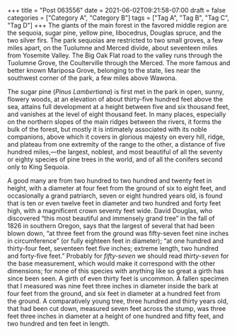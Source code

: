 +++
title = "Post 063556"
date = 2021-06-02T09:21:58-07:00
draft = false
categories = ["Category A", "Category B"]
tags = ["Tag A", "Tag B", "Tag C", "Tag D"]
+++
The giants of the main forest in the favored middle region are the sequoia, sugar pine, yellow pine, libocedrus, Douglas spruce, and the two silver firs. The park sequoias are restricted to two small groves, a few miles apart, on the Tuolumne and Merced divide, about seventeen miles from Yosemite Valley. The Big Oak Flat road to the valley runs through the Tuolumne Grove, the Coulterville through the Merced. The more famous and better known Mariposa Grove, belonging to the state, lies near the southwest corner of the park, a few miles above Wawona.

The sugar pine (_Pinus Lambertiana_) is first met in the park in open, sunny, flowery woods, at an elevation of about thirty-five hundred feet above the sea, attains full development at a height between five and six thousand feet, and vanishes at the level of eight thousand feet. In many places, especially on the northern slopes of the main ridges between the rivers, it forms the bulk of the forest, but mostly it is intimately associated with its noble companions, above which it covers in glorious majesty on every hill, ridge, and plateau from one extremity of the range to the other, a distance of five hundred miles,—the largest, noblest, and most beautiful of all the seventy or eighty species of pine trees in the world, and of all the conifers second only to King Sequoia.

A good many are from two hundred to two hundred and twenty feet in height, with a diameter at four feet from the ground of six to eight feet, and occasionally a grand patriarch, seven or eight hundred years old, is found that is ten or even twelve feet in diameter and two hundred and forty feet high, with a magnificent crown seventy feet wide. David Douglas, who discovered “this most beautiful and immensely grand tree” in the fall of 1826 in southern Oregon, says that the largest of several that had been blown down, “at three feet from the ground was fifty-seven feet nine inches in circumference” (or fully eighteen feet in diameter); “at one hundred and thirty-four feet, seventeen feet five inches; extreme length, two hundred and forty-five feet.” Probably for _fifty-seven_ we should read _thirty-seven_ for the base measurement, which would make it correspond with the other dimensions; for none of this species with anything like so great a girth has since been seen. A girth of even thirty feet is uncommon. A fallen specimen that I measured was nine feet three inches in diameter inside the bark at four feet from the ground, and six feet in diameter at a hundred feet from the ground. A comparatively young tree, three hundred and thirty years old, that had been cut down, measured seven feet across the stump, was three feet three inches in diameter at a height of one hundred and fifty feet, and two hundred and ten feet in length.
